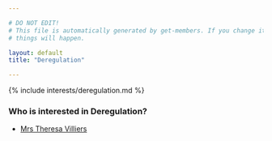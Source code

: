 ```yaml
---

# DO NOT EDIT!
# This file is automatically generated by get-members. If you change it, bad
# things will happen.

layout: default
title: "Deregulation"

---
```


{% include interests/deregulation.md %}

### Who is interested in Deregulation?


* [Mrs Theresa Villiers](../members/mrs-theresa-villiers.html)
